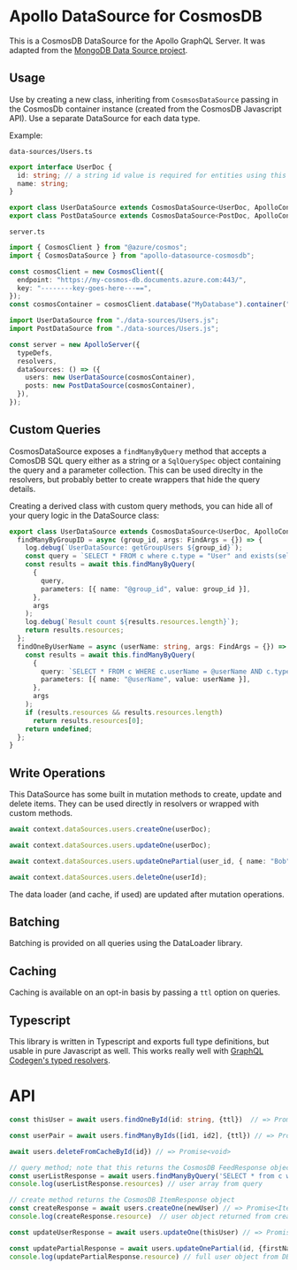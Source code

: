 # Apollo DataSource for CosmosDB

This is a CosmosDB DataSource for the Apollo GraphQL Server. It was adapted from the [MongoDB Data Source project](https://github.com/GraphQLGuide/apollo-datasource-mongodb).

## Usage

Use by creating a new class, inheriting from `CosmsosDataSource` passing in the CosmosDb container instance (created from the CosmosDB Javascript API). Use a separate DataSource for each data type.

Example:

`data-sources/Users.ts`

```typescript
export interface UserDoc {
  id: string; // a string id value is required for entities using this library
  name: string;
}

export class UserDataSource extends CosmosDataSource<UserDoc, ApolloContext> {}
export class PostDataSource extends CosmosDataSource<PostDoc, ApolloContext> {}
```

`server.ts`

```typescript
import { CosmosClient } from "@azure/cosmos";
import { CosmosDataSource } from "apollo-datasource-cosmosdb";

const cosmosClient = new CosmosClient({
  endpoint: "https://my-cosmos-db.documents.azure.com:443/",
  key: "--------key-goes-here---==",
});
const cosmosContainer = cosmosClient.database("MyDatabase").container("Items");

import UserDataSource from "./data-sources/Users.js";
import PostDataSource from "./data-sources/Users.js";

const server = new ApolloServer({
  typeDefs,
  resolvers,
  dataSources: () => ({
    users: new UserDataSource(cosmosContainer),
    posts: new PostDataSource(cosmosContainer),
  }),
});
```

## Custom Queries

CosmosDataSource exposes a `findManyByQuery` method that accepts a ComosDB SQL query either as a string or a `SqlQuerySpec` object containing the query and a parameter collection. This can be used direclty in the resolvers, but probably better to create wrappers that hide the query details.

Creating a derived class with custom query methods, you can hide all of your query logic in the DataSource class:

```typescript
export class UserDataSource extends CosmosDataSource<UserDoc, ApolloContext> {
  findManyByGroupID = async (group_id, args: FindArgs = {}) => {
    log.debug(`UserDataSource: getGroupUsers ${group_id}`);
    const query = `SELECT * FROM c where c.type = "User" and exists(select * from g in c.groups where g = @group_id) `;
    const results = await this.findManyByQuery(
      {
        query,
        parameters: [{ name: "@group_id", value: group_id }],
      },
      args
    );
    log.debug(`Result count ${results.resources.length}`);
    return results.resources;
  };
  findOneByUserName = async (userName: string, args: FindArgs = {}) => {
    const results = await this.findManyByQuery(
      {
        query: `SELECT * FROM c WHERE c.userName = @userName AND c.type = 'User'`,
        parameters: [{ name: "@userName", value: userName }],
      },
      args
    );
    if (results.resources && results.resources.length)
      return results.resources[0];
    return undefined;
  };
}
```

## Write Operations

This DataSource has some built in mutation methods to create, update and delete items. They can be used directly in resolvers or wrapped with custom methods.

```typescript
await context.dataSources.users.createOne(userDoc);

await context.dataSources.users.updateOne(userDoc);

await context.dataSources.users.updateOnePartial(user_id, { name: "Bob" });

await context.dataSources.users.deleteOne(userId);
```

The data loader (and cache, if used) are updated after mutation operations.

## Batching

Batching is provided on all queries using the DataLoader library.

## Caching

Caching is available on an opt-in basis by passing a `ttl` option on queries.

## Typescript

This library is written in Typescript and exports full type definitions, but usable in pure Javascript as well. This works really well with [GraphQL Codegen's typed resolvers](https://the-guild.dev/blog/better-type-safety-for-resolvers-with-graphql-codegen).

# API

```typescript
const thisUser = await users.findOneById(id: string, {ttl})  // => Promise<T | undefined>

const userPair = await users.findManyByIds([id1, id2], {ttl}) // => Promise<(T | undefined)[]>

await users.deleteFromCacheById(id}) // => Promise<void>

// query method; note that this returns the CosmosDB FeedResponse object because sometimes this extra information is useful
const userListResponse = await users.findManyByQuery('SELECT * from c where c.type="User"', {ttl, requestOptions}) // => Promise<FeedResponse<T>>
console.log(userListResponse.resources) // user array from query

// create method returns the CosmosDB ItemResponse object
const createResponse = await users.createOne(newUser) // => Promise<ItemResponse<T>>
console.log(createResponse.resource)  // user object returned from create, with CosmosDB-added values

const updateUserResponse = await users.updateOne(thisUser) // => Promise<ItemResponse<T>>

const updatePartialResponse = await users.updateOnePartial(id, {firstName: "Bob"}) // => Promise<ItemResponse<T>>
console.log(updatePartialResponse.resource) // full user object from DB after updates

```
